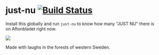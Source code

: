 # just-nu [![Build Status](https://travis-ci.org/enjikaka/just-nu.svg?branch=master)](https://travis-ci.org/enjikaka/just-nu)

Install this globally and run `just-nu` to know how many "JUST NU" there is on Aftonbladet right now.

![](http://image.prntscr.com/image/b8a213c167694e72ac4ebeb996633c9c.png)

Made with laughs in the forests of western Sweden.
